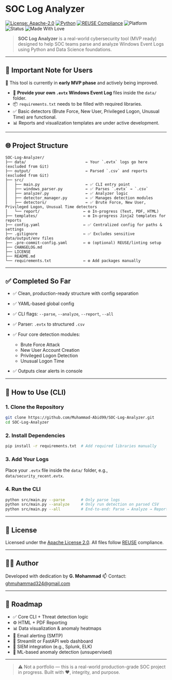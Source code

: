 <!--
SPDX-FileCopyrightText: 2025 G. Mohammad <ghmuhammad324@gmail.com>
SPDX-License-Identifier: Apache-2.0
-->

# SOC Log Analyzer

[![License: Apache-2.0](https://img.shields.io/badge/License-Apache_2.0-blue.svg)](LICENSE)
[![Python](https://img.shields.io/badge/Python-3.10%2B-blue)](https://www.python.org/)
[![REUSE Compliance](https://img.shields.io/badge/REUSE-Compliant-brightgreen)](https://reuse.software/)
![Platform](https://img.shields.io/badge/Platform-Windows-lightgrey.svg)
![Status](https://img.shields.io/badge/Stage-MVP--In--Progress-orange.svg)
![Made With Love](https://img.shields.io/badge/Made%20With-%E2%9D%A4-red)

> **SOC Log Analyzer** is a real-world cybersecurity tool (MVP ready) designed to help SOC teams parse and analyze Windows Event Logs using Python and Data Science foundations.

---

## 🧠 Important Note for Users

🚨 This tool is currently in **early MVP phase** and actively being improved.

* 🔐 **Provide your own `.evtx` Windows Event Log** files inside the `data/` folder.
* 📦 `requirements.txt` needs to be filled with required libraries.
* ✅ Basic detectors (Brute Force, New User, Privileged Logon, Unusual Time) are functional.
* 📊 Reports and visualization templates are under active development.

---

## 🌐 Project Structure

```text
SOC-Log-Analyzer/
├── data/                          ← Your `.evtx` logs go here (excluded from Git)
├── output/                        ← Parsed `.csv` and reports (excluded from Git)
├── src/
│   ├── main.py                    ← ✅ CLI entry point
│   ├── windows_parser.py          ← ✅ Parses `.evtx` → `.csv`
│   ├── analyzer.py                ← ✅ Analyzer logic
│   ├── detector_manager.py        ← ✅ Manages detection modules
│   ├── detectors/                 ← ✅ Brute Force, New User, Privileged Logon, Unusual Time detectors
│   └── report/                   ← ⚙️ In-progress (Text, PDF, HTML)
├── templates/                    ← ⚙️ In-progress Jinja2 templates for reports
├── config.yaml                   ← ✅ Centralized config for paths & settings
├── .gitignore                    ← ✅ Excludes sensitive data/output/env files
├── .pre-commit-config.yaml       ← ⚙️ (optional) REUSE/linting setup
├── CHANGELOG.md
├── LICENSE
├── README.md
└── requirements.txt              ← ⚙️ Add packages manually
````

---

## ✅ Completed So Far

* ✅ Clean, production-ready structure with config separation
* ✅ YAML-based global config
* ✅ CLI flags: `--parse`, `--analyze`, `--report`, `--all`
* ✅ Parser: `.evtx` to structured `.csv`
* ✅ Four core detection modules:

  * Brute Force Attack
  * New User Account Creation
  * Privileged Logon Detection
  * Unusual Logon Time
* ✅ Outputs clear alerts in console

---

## 🚀 How to Use (CLI)

### 1. Clone the Repository

```bash
git clone https://github.com/Muhammad-Abid99/SOC-Log-Analyzer.git
cd SOC-Log-Analyzer
```

### 2. Install Dependencies

```bash
pip install -r requirements.txt  # Add required libraries manually
```

### 3. Add Your Logs

Place your `.evtx` file inside the `data/` folder, e.g., `data/security_recent.evtx`.

### 4. Run the CLI

```bash
python src/main.py --parse       # Only parse logs
python src/main.py --analyze     # Only run detection on parsed CSV
python src/main.py --all         # End-to-end: Parse → Analyze → Report (when ready)
```

---

## 📄 License

Licensed under the [Apache License 2.0](LICENSE).
All files follow [REUSE](https://reuse.software/) compliance.

---

## 🧑‍💻 Author

Developed with dedication by **G. Mohammad**
📫 Contact: [ghmuhammad324@gmail.com](mailto:ghmuhammad324@gmail.com)

---

## 🔮 Roadmap

* ✅ Core CLI + Threat detection logic
* ⚙️ HTML + PDF Reporting
* 📊 Data visualization & anomaly heatmaps
* 📧 Email alerting (SMTP)
* 🚀 Streamlit or FastAPI web dashboard
* 🚫 SIEM integration (e.g., Splunk, ELK)
* 🤖 ML-based anomaly detection (unsupervised)

---

> ⚠️ Not a portfolio — this is a real-world production-grade SOC project in progress. Built with ❤️, integrity, and purpose.
